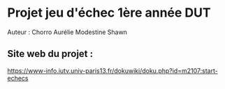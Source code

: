 # Projet jeu d'échec 1ère année DUT

Auteur : Chorro Aurélie Modestine Shawn
 
## Site web du projet :
 
 https://www-info.iutv.univ-paris13.fr/dokuwiki/doku.php?id=m2107:start-echecs

